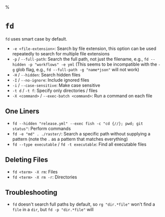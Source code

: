 %

# `fd`

`fd` uses smart case by default.

- `-e <file-extension>`: Search by file extension, this option can be used repeatedly to search for multiple file extensions
- `-p` / `--full-path`: Search the full path, not just the filename, e.g., `fd --hidden -p "workflows" -e yml` (This seems to be incompatible with the `-g` glob flag, e.g., `fd --full-path -g "name*json"` will not work)
- `-H` / `--hidden`: Search hidden files
- `-I` / `--no-ignore`: Include ignored files
- `-i` / `--case-sensitive`: Make case sensitive
- `-t d` / `-t f`: Specify only directories / files
- `-X <command>` / `--exec-batch <command>`: Run a command on each file

## One Liners

- `fd --hidden "release.yml" --exec fish -c "cd {//}; pwd; git status"`: Perform commands
- `fd -e "md" . ./raster/`: Search a specific path without supplying a pattern (note the `.` as a pattern that matches everything)
- `fd --type executable` / `fd -t executable`: Find all executable files

## Deleting Files

- `fd <term> -X rm`: Files
- `fd <term> -X rm -r`: Directories

## Troubleshooting

- `fd` doesn't search full paths by default, so `rg "dir.*file"` won't find a `file` in a `dir`, but `fd -p "dir.*file"` will

